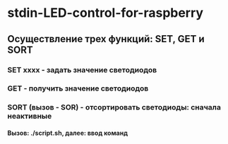 # stdin-LED-control-for-raspberry
##  Осуществление трех функций: SET, GET и SORT
### SET xxxx - задать значение светодиодов
### GET -  получить значение светодиодов
### SORT (вызов - SOR) - отсортировать светодиоды: сначала неактивные
#### Вызов: ./script.sh, далее: ввод команд
